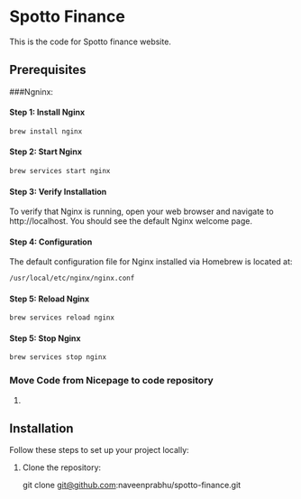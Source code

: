 # Spotto Finance

This is the code for Spotto finance website.

## Prerequisites

###Ngninx:

#### Step 1: Install Nginx

```bash
brew install nginx
```

#### Step 2: Start Nginx

```bash
brew services start nginx
```

#### Step 3: Verify Installation
To verify that Nginx is running, open your web browser and navigate to http://localhost. You should see the default Nginx welcome page.

#### Step 4: Configuration
The default configuration file for Nginx installed via Homebrew is located at:
```bash
/usr/local/etc/nginx/nginx.conf
```
#### Step 5: Reload Nginx
```bash
brew services reload nginx
```

#### Step 5: Stop Nginx
```bash
brew services stop nginx
```


### Move Code from Nicepage to code repository

1. 




## Installation

Follow these steps to set up your project locally:

1. Clone the repository:

   git clone git@github.com:naveenprabhu/spotto-finance.git
